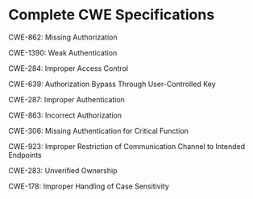 

# Complete CWE Specifications

CWE-862: Missing Authorization

CWE-1390: Weak Authentication

CWE-284: Improper Access Control

CWE-639: Authorization Bypass Through User-Controlled Key

CWE-287: Improper Authentication

CWE-863: Incorrect Authorization

CWE-306: Missing Authentication for Critical Function

CWE-923: Improper Restriction of Communication Channel to Intended Endpoints

CWE-283: Unverified Ownership

CWE-178: Improper Handling of Case Sensitivity